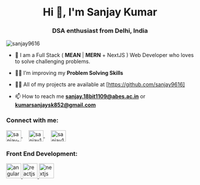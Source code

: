 <h1 align="center">Hi 👋, I'm Sanjay Kumar</h1>
<h3 align="center">DSA enthusiast from Delhi, India</h3>

<p align="left">
    <img src="https://komarev.com/ghpvc/?username=sanjay9616&label=Profile%20views&color=0e75b6&style=flat" alt="sanjay9616" />
</p>


- 🌱 I am a Full Stack ( **MEAN** | **MERN** + NextJS ) Web Developer who loves to solve challenging problems.

- 🏋🏻 I’m improving my **Problem Solving Skills**

- 👨‍💻 All of my projects are available at [https://github.com/sanjay9616]

- 📫 How to reach me **sanjay.18bit1109@abes.ac.in** or **kumarsanjaysk852@gmail.com**

<h3 align="left">Connect with me:</h3>

<p align="left">
    <a href="https://www.linkedin.com/in/sanjay-kumar-83a156264/" target="blank">
        <img align="center" src="https://raw.githubusercontent.com/rahuldkjain/github-profile-readme-generator/master/src/images/icons/Social/linked-in-alt.svg" alt="sanjay-kumar-83a156264" height="30" width="40" />
    </a>
    <a href="https://leetcode.com/sanjay12345678/" target="blank" style="margin-left:1rem;">
        <img align="center" src="https://raw.githubusercontent.com/rahuldkjain/github-profile-readme-generator/master/src/images/icons/Social/leet-code.svg" alt="sanjay12345678" height="30" width="40"/>
    </a>
    <a href="https://www.codechef.com/users/sanjay12345678" target="blank" style="margin-left:1rem;">
        <img align="center" src="https://cdn.jsdelivr.net/npm/simple-icons@v3/icons/codechef.svg" alt="sanjay12345678" height="30" width="40" />
    </a>
</p>

<h3 align="left">Front End Development:</h3>

<p align="left">
    <a href="https://angular.io/" target="_blank">
        <img src="https://angular.io/assets/images/logos/angular/shield-large.svg" alt="angularjs" width="40" height="40"/>
    </a>
    <a href="https://reactjs.org/" target="_blank">
        <img src="https://raw.githubusercontent.com/react-icons/react-icons/master/react-icons.svg" alt="reactjs" width="40" height="40"/>
    </a>
    <a href="https://nextjs.org/" target="_blank">
        <img src="https://camo.githubusercontent.com/39791c3e4c4387b8b913628a8f258768ea3a4a71fc815ced2219f81c22c71f6a/68747470733a2f2f6173736574732e76657263656c2e636f6d2f696d6167652f75706c6f61642f76313636323133303535392f6e6578746a732f49636f6e5f6c696768745f6261636b67726f756e642e706e67" alt="nextjs" width="40" height="40"/>
    </a>
</p>
